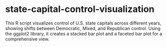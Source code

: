 # state-capital-control-visualization
This R script visualizes control of U.S. state capitals across different years, showing shifts between Democratic, Mixed, and Republican control. Using the ggplot2 library, it creates a stacked bar plot and a faceted bar plot for a comprehensive view.
